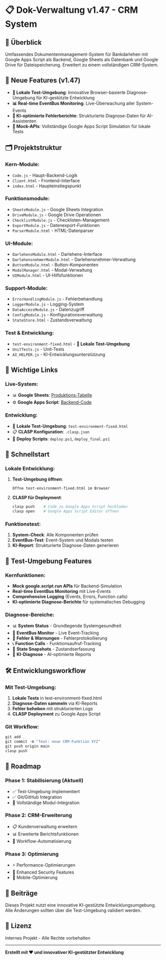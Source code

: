 # 📋 Dok-Verwaltung v1.47 - CRM System

## 🏢 Überblick
Umfassendes Dokumentenmanagement-System für Bankdarlehen mit Google Apps Script als Backend, Google Sheets als Datenbank und Google Drive für Dateispeicherung. Erweitert zu einem vollständigen CRM-System.

## 🌟 Neue Features (v1.47)
- **🔬 Lokale Test-Umgebung**: Innovative Browser-basierte Diagnose-Umgebung für KI-gestützte Entwicklung
- **📊 Real-time EventBus Monitoring**: Live-Überwachung aller System-Events
- **🤖 KI-optimierte Fehlerberichte**: Strukturierte Diagnose-Daten für AI-Assistenten
- **🎯 Mock-APIs**: Vollständige Google Apps Script Simulation für lokale Tests

## 🗂️ Projektstruktur

### **Kern-Module:**
- `Code.js` - Haupt-Backend-Logik
- `Client.html` - Frontend-Interface
- `index.html` - Haupteinstiegspunkt

### **Funktionsmodule:**
- `SheetsModule.js` - Google Sheets Integration
- `DriveModule.js` - Google Drive Operationen
- `ChecklistModule.js` - Checklisten-Management
- `ExportModule.js` - Datenexport-Funktionen
- `ParserModule.html` - HTML-Datenparser

### **UI-Module:**
- `DarlehensModule.html` - Darlehens-Interface
- `DarlehensnehmerModule.html` - Darlehensnehmer-Verwaltung
- `ButtonModule.html` - Button-Komponenten
- `ModalManager.html` - Modal-Verwaltung
- `UIModule.html` - UI-Hilfsfunktionen

### **Support-Module:**
- `ErrorHandlingModule.js` - Fehlerbehandlung
- `LoggerModule.js` - Logging-System
- `DataAccessModule.js` - Datenzugriff
- `ConfigModule.js` - Konfigurationsverwaltung
- `StateStore.html` - Zustandsverwaltung

### **Test & Entwicklung:**
- `test-environment-fixed.html` - **🔬 Lokale Test-Umgebung**
- `UnitTests.js` - Unit-Tests
- `AI_HELPER.js` - KI-Entwicklungsunterstützung

## 🔗 Wichtige Links

### **Live-System:**
- 📊 **Google Sheets**: [Produktions-Tabelle](https://docs.google.com/spreadsheets/d/1Ne15zED12z2pGimpz7q6OEFNLSrYg1PTKo7n6qT-a60/edit?gid=0#gid=0)
- ⚙️ **Google Apps Script**: [Backend-Code](https://script.google.com/u/0/home/projects/1yHFiXkQZgUar47e81mOocAmp2Zo-MJ4kTvLiEBMBrY7pVkkQLVhxm1iH/edit)

### **Entwicklung:**
- 🔬 **Lokale Test-Umgebung**: `test-environment-fixed.html`
- 📋 **CLASP Konfiguration**: `.clasp.json`
- 🚀 **Deploy Scripts**: `deploy.ps1`, `deploy_final.ps1`

## 🚀 Schnellstart

### **Lokale Entwicklung:**
1. **Test-Umgebung öffnen**:
   ```
   Öffne test-environment-fixed.html im Browser
   ```

2. **CLASP für Deployment**:
   ```powershell
   clasp push    # Code zu Google Apps Script hochladen
   clasp open    # Google Apps Script Editor öffnen
   ```

### **Funktionstest:**
1. **System-Check**: Alle Komponenten prüfen
2. **EventBus-Test**: Event-System und Modals testen
3. **KI-Report**: Strukturierte Diagnose-Daten generieren

## 🔬 Test-Umgebung Features

### **Kernfunktionen:**
- **Mock google.script.run APIs** für Backend-Simulation
- **Real-time EventBus Monitoring** mit Live-Events
- **Comprehensive Logging** (Events, Errors, Function calls)
- **KI-optimierte Diagnose-Berichte** für systematisches Debugging

### **Diagnose-Bereiche:**
- 📊 **System Status** - Grundlegende Systemgesundheit
- 🔄 **EventBus Monitor** - Live Event-Tracking
- 🐛 **Fehler & Warnungen** - Fehlerprotokollierung
- 📞 **Function Calls** - Funktionsaufruf-Tracking
- 💾 **State Snapshots** - Zustandserfassung
- 🤖 **KI-Diagnose** - AI-optimierte Reports

## 🛠️ Entwicklungsworkflow

### **Mit Test-Umgebung:**
1. **Lokale Tests** in test-environment-fixed.html
2. **Diagnose-Daten sammeln** via KI-Reports
3. **Fehler beheben** mit strukturierten Logs
4. **CLASP Deployment** zu Google Apps Script

### **Git Workflow:**
```powershell
git add .
git commit -m "feat: neue CRM-Funktion XYZ"
git push origin main
clasp push
```

## 🎯 Roadmap

### **Phase 1: Stabilisierung (Aktuell)**
- ✅ Test-Umgebung implementiert
- ✅ Git/GitHub Integration
- 🔄 Vollständige Modul-Integration

### **Phase 2: CRM-Erweiterung**
- 📋 Kundenverwaltung erweitern
- 📊 Erweiterte Berichtsfunktionen
- 🔄 Workflow-Automatisierung

### **Phase 3: Optimierung**
- ⚡ Performance-Optimierungen
- 🔐 Enhanced Security Features
- 📱 Mobile-Optimierung

## 🤝 Beiträge
Dieses Projekt nutzt eine innovative KI-gestützte Entwicklungsumgebung. Alle Änderungen sollten über die Test-Umgebung validiert werden.

## 📄 Lizenz
Internes Projekt - Alle Rechte vorbehalten

---
**Erstellt mit ❤️ und innovativer KI-gestützter Entwicklung**
